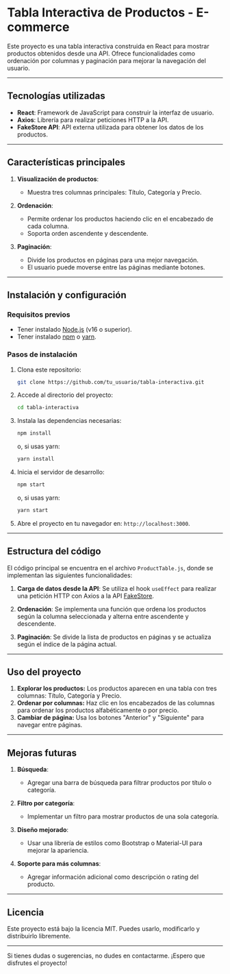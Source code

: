 # Tabla Interactiva de Productos - E-commerce

Este proyecto es una tabla interactiva construida en React para mostrar productos obtenidos desde una API. Ofrece funcionalidades como ordenación por columnas y paginación para mejorar la navegación del usuario.

---

## **Tecnologías utilizadas**

- **React**: Framework de JavaScript para construir la interfaz de usuario.
- **Axios**: Librería para realizar peticiones HTTP a la API.
- **FakeStore API**: API externa utilizada para obtener los datos de los productos.

---

## **Características principales**

1. **Visualización de productos**:
   - Muestra tres columnas principales: Título, Categoría y Precio.

2. **Ordenación**:
   - Permite ordenar los productos haciendo clic en el encabezado de cada columna.
   - Soporta orden ascendente y descendente.

3. **Paginación**:
   - Divide los productos en páginas para una mejor navegación.
   - El usuario puede moverse entre las páginas mediante botones.

---

## **Instalación y configuración**

### **Requisitos previos**

- Tener instalado [Node.js](https://nodejs.org/) (v16 o superior).
- Tener instalado [npm](https://www.npmjs.com/) o [yarn](https://yarnpkg.com/).

### **Pasos de instalación**

1. Clona este repositorio:
   ```bash
   git clone https://github.com/tu_usuario/tabla-interactiva.git
   ```

2. Accede al directorio del proyecto:
   ```bash
   cd tabla-interactiva
   ```

3. Instala las dependencias necesarias:
   ```bash
   npm install
   ```
   o, si usas yarn:
   ```bash
   yarn install
   ```

4. Inicia el servidor de desarrollo:
   ```bash
   npm start
   ```
   o, si usas yarn:
   ```bash
   yarn start
   ```

5. Abre el proyecto en tu navegador en: `http://localhost:3000`.

---

## **Estructura del código**

El código principal se encuentra en el archivo `ProductTable.js`, donde se implementan las siguientes funcionalidades:

1. **Carga de datos desde la API**:
   Se utiliza el hook `useEffect` para realizar una petición HTTP con Axios a la API [FakeStore](https://fakestoreapi.com/).


2. **Ordenación**:
   Se implementa una función que ordena los productos según la columna seleccionada y alterna entre ascendente y descendente.

3. **Paginación**:
   Se divide la lista de productos en páginas y se actualiza según el índice de la página actual.

---

## **Uso del proyecto**

1. **Explorar los productos:** Los productos aparecen en una tabla con tres columnas: Título, Categoría y Precio.
2. **Ordenar por columnas:** Haz clic en los encabezados de las columnas para ordenar los productos alfabéticamente o por precio.
3. **Cambiar de página:** Usa los botones "Anterior" y "Siguiente" para navegar entre páginas.

---

## **Mejoras futuras**

1. **Búsqueda**:
   - Agregar una barra de búsqueda para filtrar productos por título o categoría.

2. **Filtro por categoría**:
   - Implementar un filtro para mostrar productos de una sola categoría.

3. **Diseño mejorado**:
   - Usar una librería de estilos como Bootstrap o Material-UI para mejorar la apariencia.

4. **Soporte para más columnas**:
   - Agregar información adicional como descripción o rating del producto.

---

## **Licencia**

Este proyecto está bajo la licencia MIT. Puedes usarlo, modificarlo y distribuirlo libremente.

---

Si tienes dudas o sugerencias, no dudes en contactarme. ¡Espero que disfrutes el proyecto!

